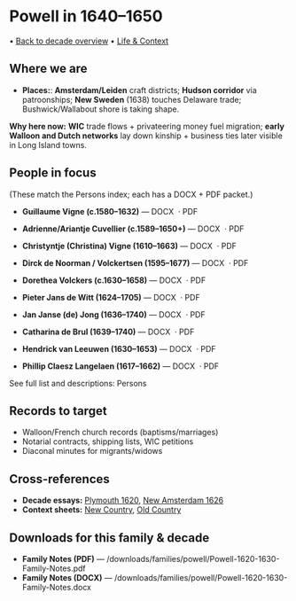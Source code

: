 # Powell in 1640–1650

• [Back to decade overview](../../../decades/1630-1640/1630-1640.md) 
• [Life \& Context](../../../decades/1630-1640/1630-1640-life.md)

## Where we are

* **Places:**: **Amsterdam/Leiden** craft districts; **Hudson corridor** via patroonships; **New Sweden** (1638) touches Delaware trade; Bushwick/Wallabout shore is taking shape.

**Why here now:** **WIC** trade flows + privateering money fuel migration; **early Walloon and Dutch networks** lay down kinship + business ties later visible in Long Island towns.

## People in focus

(These match the Persons index; each has a DOCX + PDF packet.)

* **Guillaume Vigne (c.1580–1632)** — DOCX
 · PDF

* **Adrienne/Ariantje Cuvellier (c.1589–1650+)** — DOCX
 · PDF

* **Christyntje (Christina) Vigne (1610–1663)** — DOCX
 · PDF

* **Dirck de Noorman / Volckertsen (1595–1677)** — DOCX
 · PDF

* **Dorethea Volckers (c.1630–1658)** — DOCX
 · PDF

* **Pieter Jans de Witt (1624–1705)** — DOCX
 · PDF

* **Jan Janse (de) Jong (1636–1740)** — DOCX
 · PDF

* **Catharina de Brul (1639–1740)** — DOCX
 · PDF

* **Hendrick van Leeuwen (1630–1653)** — DOCX
 · PDF

* **Phillip Claesz Langelaen (1617–1662)** — DOCX
 · PDF

See full list and descriptions: Persons

## Records to target

* Walloon/French church records (baptisms/marriages)
* Notarial contracts, shipping lists, WIC petitions
* Diaconal minutes for migrants/widows

## Cross-references

* **Decade essays:** [Plymouth 1620](../../../decades/1620-1630/1620-Plymouth.md), [New Amsterdam 1626](../../../decades/1620-1630/1626-NewAmsterdam.md)
* **Context sheets:** [New Country](../../../decades/1620-1630/1620-1630-NewCountry.md), [Old Country](../../../decades/1620-1630/1620-1630-OldCountry.md)

## Downloads for this family \& decade

* **Family Notes (PDF)** — /downloads/families/powell/Powell-1620-1630-Family-Notes.pdf
* **Family Notes (DOCX)** — /downloads/families/powell/Powell-1620-1630-Family-Notes.docx
